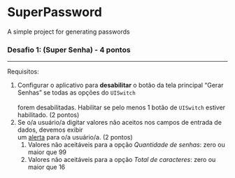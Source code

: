 # SuperPassword
A simple project for generating passwords 

### Desafio 1: (Super Senha) - 4 pontos

---

Requisitos:

1. Configurar o aplicativo para **desabilitar** o botão da tela principal “Gerar Senhas” se todas as opções do `UISwitch`  
</br>forem desabilitadas. Habilitar se pelo menos 1 botão de `UISwitch` estiver habilitado. (2 pontos)
2. Se o/a usuário/a digitar valores não aceitos nos campos de entrada de dados, devemos exibir 
</br>um [alerta](https://developer.apple.com/documentation/uikit/uialertcontroller) para o/a usuário/a. (2 pontos)
    1. Valores não aceitáveis para a opção *Quantidade de senhas*: zero ou maior que 99
    2. Valores não aceitáveis para a opção *Total de caracteres*: zero ou maior que 16
    
    
